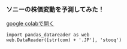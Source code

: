 ### ソニーの株価変動を予測してみた！

[google colabで開く](https://colab.research.google.com/drive/1PkRAXsBzbp4z9OTw9KnpAli7WlG19N_O?usp=sharing)

`import pandas_datareader as web`<br>
`web.DataReader([str(com) + '.JP'], 'stooq')`
